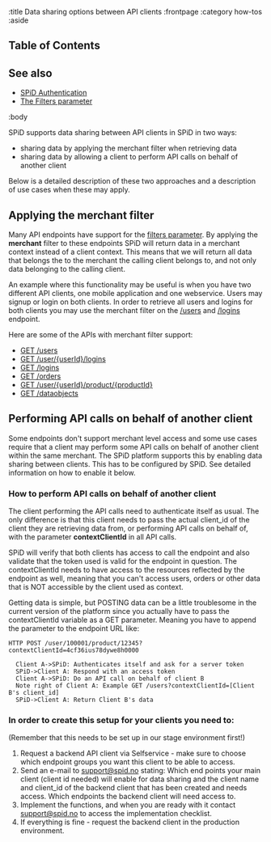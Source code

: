 :title Data sharing options between API clients
:frontpage
:category how-tos
:aside
## Table of Contents

<spid-toc></spid-toc>

## See also

- [SPiD Authentication](/authentication/)
- [The Filters parameter](/endpoints/#filters)

:body

SPiD supports data sharing between API clients in SPiD in two ways:

* sharing data by applying the merchant filter when retrieving data
* sharing data by allowing a client to perform API calls on behalf of another client

Below is a detailed description of these two approaches and a description of use cases when these may apply.

## Applying the merchant filter
Many API endpoints have support for the [filters parameter](/endpoints/#filters). By applying the **merchant** filter 
to these endpoints SPiD will return data in a merchant context instead of a client context. This means that we will 
return all data that belongs the to the merchant the calling client belongs to, and not only data belonging to the 
calling client.

An example where this functionality may be useful is when you have two different API clients, one mobile application 
and one webservice. Users may signup or login on both clients. In order to retrieve all users and logins for both 
clients you may use the merchant filter on the [/users](/endpoints/GET/users/) and [/logins](/endpoints/GET/logins/) 
endpoint.

Here are some of the APIs with merchant filter support:

* [GET /users](/endpoints/GET/users/)
* [GET /user/{userId}/logins](/endpoints/GET/user/{userId}/logins/)
* [GET /logins](/endpoints/GET/logins/)
* [GET /orders](/endpoints/GET/orders/)
* [GET /user/{userId}/product/{productId}](/endpoints/GET/user/{userId}/product/{productId}/)
* [GET /dataobjects](/endpoints/GET/dataobjects/)

## Performing API calls on behalf of another client
Some endpoints don't support merchant level access and some use cases require that a client may perform some API 
calls on behalf of another client within the same merchant. The SPiD platform supports this by enabling data sharing 
between clients. This has to be configured by SPiD. See detailed information on how to enable it below.

### How to perform API calls on behalf of another client
The client performing the API calls need to authenticate itself as usual. The only difference is that this client 
needs to pass the actual client_id of the client they are retrieving data from, or performing API calls on behalf of, 
with the parameter **contextClientId** in all API calls.

SPiD will verify that both clients has access to call the endpoint and also validate that the token used is valid for 
the endpoint in question. The contextClientId needs to have access to the resources reflected by the endpoint as well, 
meaning that you can't access users, orders or other data that is NOT accessible by the client used as context.

Getting data is simple, but POSTING data can be a little troublesome in the current version of the platform since you 
actually have to pass the contextClientId variable as a GET parameter. Meaning you have to append the parameter to the 
endpoint URL like:
```
HTTP POST /user/100001/product/12345?contextClientId=4cf36ius78dywe8h0000
```

```sequence-diagram
  Client A->SPiD: Authenticates itself and ask for a server token
  SPiD->Client A: Respond with an access token
  Client A->SPiD: Do an API call on behalf of client B
  Note right of Client A: Example GET /users?contextClientId=[Client B's client_id]
  SPiD->Client A: Return Client B's data
```

### In order to create this setup for your clients you need to: 
(Remember that this needs to be set up in our stage environment first!)

1. Request a backend API client via Selfservice - make sure to choose which endpoint groups you want this client to 
be able to access. 
2. Send an e-mail to support@spid.no stating: 
Which end points your main client (client id needed) will enable for data sharing and the client name and client_id 
of the backend client that has been created and needs access. 
Which endpoints the backend client will need access to. 
3. Implement the functions, and when you are ready with it contact support@spid.no to access the implementation checklist. 
4. If everything is fine - request the backend client in the production environment.
